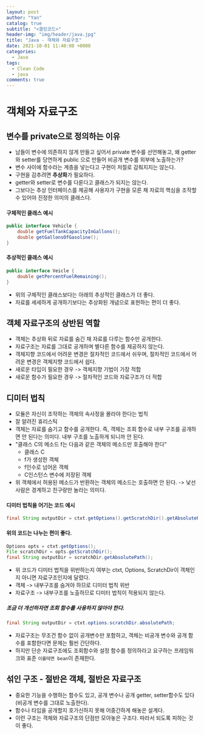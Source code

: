 ```yaml
---
layout: post
author: "Yan"
catalog: true
subtitle: "<클린코드>"
header-img: "img/header/java.jpg"
title: "Java - 객체와 자료구조"
date: 2021-10-01 11:40:08 +0000
categories:
  - Java
tags:
  - Clean Code
  - java
comments: true
---
```


# 객체와 자료구조

## 변수를 private으로 정의하는 이유
- 남들이 변수에 의존하지 않게 만들고 싶어서 private 변수를 선언해놓고, 왜 getter와 setter를 당연하게 public 으로 만들어 비공개 변수를 외부에 노출하는가?
- 변수 사이에 함수라는 계층을 넣는다고 구현이 저절로 감춰지지는 않는다.
- 구현을 감추려면 **추상화**가 필요하다.
- getter와 setter로 변수를 다룬다고 클래스가 되지는 않는다.
- 그보다는 추상 인터페이스를 제공해 사용자가 구현을 모른 채 자료의 핵심을 조작할 수 있어야 진정한 의미의 클래스다.

#### 구체적인 클래스 예시
```java
public interface Vehicle {
    double getFuelTankCapacityInGallons();
    double getGallonsOfGasoline();
}
```

#### 추상적인 클래스 예시
```java
public interface Veicle {
    double getPercentFuelRemaining();
}
```

- 위의 구체적인 클래스보다는 아래의 추상적인 클래스가 더 좋다.
- 자료를 세세하게 공개하기보다는 추상화된 개념으로 표현하는 편이 더 좋다.

## 객체 자료구조의 상반된 역할
- 객체는 추상화 뒤로 자료를 숨긴 채 자료를 다루는 함수만 공개한다.
- 자료구조는 자료를 그대로 공개하며 별다른 함수를 제공하지 않는다.
- 객체지향 코드에서 어려운 변경은 절차적인 코드에서 쉬우며, 절차적인 코드에서 어려운 변경은 객체지향 코드에서 쉽다.
- 새로운 타입이 필요한 경우 -> 객체지향 기법이 가장 적합
- 새로운 함수가 필요한 경우 -> 절차적인 코드와 자료구조가 더 적합

## 디미터 법칙
- 모듈은 자신이 조작하는 객체의 속사정을 몰라야 한다는 법칙
- 잘 알려진 휴리스틱
- 객체는 자료를 숨기고 함수를 공개한다. 즉, 객체는 조회 함수로 내부 구조를 공개하면 안 된다는 의미다. 내부 구조를 노출하게 되니까 안 된다.
- "클래스 C의 메소드 f는 다음과 같은 객체의 메소드만 호출해야 한다"
    - 클래스 C
    - f가 생성한 객체
    - f인수로 넘어온 객체
    - C인스턴스 변수에 저장된 객체
- 위 객체에서 허용된 메소드가 반환하는 객체의 메소드는 호출하면 안 된다. -> 낯선 사람은 경계하고 친구랑만 놀라는 의미다.

#### 디미터 법칙을 어기는 코드 예시
```java
final String outputDir = ctxt.getOptions().getScratchDir().getAbsolutePath();
```

#### 위의 코드는 나누는 편이 좋다.
```java
Options opts = ctxt.getOptions();
File scratchDir = opts.getScratchDir();
final String outputDir = scratchDir.getAbsolutePath();
```
- 위 코드가 디미터 법칙을 위반하는지 여부는 ctxt, Options, ScratchDir이 객체인지 아니면 자료구조인지에 달렸다.
- 객체 -> 내부구조를 숨겨야 하므로 디미터 법칙 위반
- 자료구조 -> 내부구조를 노출하므로 디미터 법칙이 적용되지 않는다.

##### 조금 더 개선하자면 조회 함수를 사용하지 않아야 한다.
```java
final String outputDir = ctxt.options.scratchDir.absolutePath;
```
- 자료구조는 무조건 함수 없이 공개변수만 포함하고, 객체는 비공개 변수와 공개 함수를 포함한다면 문제는 훨씬 간단하다.
- 하지만 단순 자료구조에도 조회함수와 설정 함수를 정의하라고 요구하는 프레임워크와 표준 `이를테면 bean`이 존재한다.

## 섞인 구조 - 절반은 객체, 절반은 자료구조
- 중요한 기능을 수행하는 함수도 있고, 공개 변수나 공개 getter, setter함수도 있다(비공개 변수를 그대로 노출한다).
- 함수나 타입을 공개할지 호가신하지 못해 어중간하게 해놓은 설계다.
- 이런 구조는 객체와 자료구조의 단점만 모아놓은 구조다. 따라서 되도록 피하는 것이 좋다.